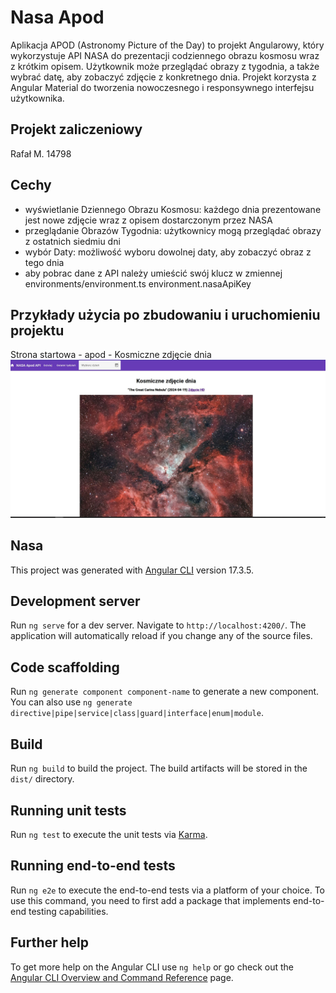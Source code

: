 # Nasa Apod

Aplikacja APOD (Astronomy Picture of the Day) to projekt Angularowy, który wykorzystuje API NASA do prezentacji codziennego obrazu kosmosu wraz z krótkim opisem. Użytkownik może przeglądać obrazy z tygodnia, a także wybrać datę, aby zobaczyć zdjęcie z konkretnego dnia. Projekt korzysta z Angular Material do tworzenia nowoczesnego i responsywnego interfejsu użytkownika.

## Projekt zaliczeniowy

Rafał M. 14798

## Cechy

- wyświetlanie Dziennego Obrazu Kosmosu: każdego dnia prezentowane jest nowe zdjęcie wraz z opisem dostarczonym przez NASA
- przeglądanie Obrazów Tygodnia: użytkownicy mogą przeglądać obrazy z ostatnich siedmiu dni
- wybór Daty: możliwość wyboru dowolnej daty, aby zobaczyć obraz z tego dnia
- aby pobrac dane z API należy umieścić swój klucz w zmiennej environments/environment.ts environment.nasaApiKey

## Przykłady użycia po zbudowaniu i uruchomieniu projektu

Strona startowa - apod - Kosmiczne zdjęcie dnia
![Opis alternatywny](img/1.JPG)

## Nasa

This project was generated with [Angular CLI](https://github.com/angular/angular-cli) version 17.3.5.

## Development server

Run `ng serve` for a dev server. Navigate to `http://localhost:4200/`. The application will automatically reload if you change any of the source files.

## Code scaffolding

Run `ng generate component component-name` to generate a new component. You can also use `ng generate directive|pipe|service|class|guard|interface|enum|module`.

## Build

Run `ng build` to build the project. The build artifacts will be stored in the `dist/` directory.

## Running unit tests

Run `ng test` to execute the unit tests via [Karma](https://karma-runner.github.io).

## Running end-to-end tests

Run `ng e2e` to execute the end-to-end tests via a platform of your choice. To use this command, you need to first add a package that implements end-to-end testing capabilities.

## Further help

To get more help on the Angular CLI use `ng help` or go check out the [Angular CLI Overview and Command Reference](https://angular.io/cli) page.
